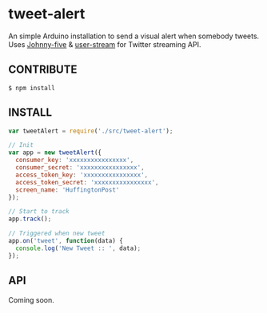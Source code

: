 tweet-alert
===========

An simple Arduino installation to send a visual alert when somebody tweets.
Uses [Johnny-five](https://github.com/rwaldron/johnny-five) & [user-stream](https://github.com/aivis/user-stream) for Twitter streaming API.

## CONTRIBUTE

```shell
$ npm install
```

## INSTALL

```javascript
var tweetAlert = require('./src/tweet-alert');

// Init
var app = new tweetAlert({
  consumer_key: 'xxxxxxxxxxxxxxxx',
  consumer_secret: 'xxxxxxxxxxxxxxxx',
  access_token_key: 'xxxxxxxxxxxxxxxx',
  access_token_secret: 'xxxxxxxxxxxxxxxx',
  screen_name: 'HuffingtonPost'
});

// Start to track
app.track();

// Triggered when new tweet
app.on('tweet', function(data) {
  console.log('New Tweet :: ', data);
});
```

## API

Coming soon.
